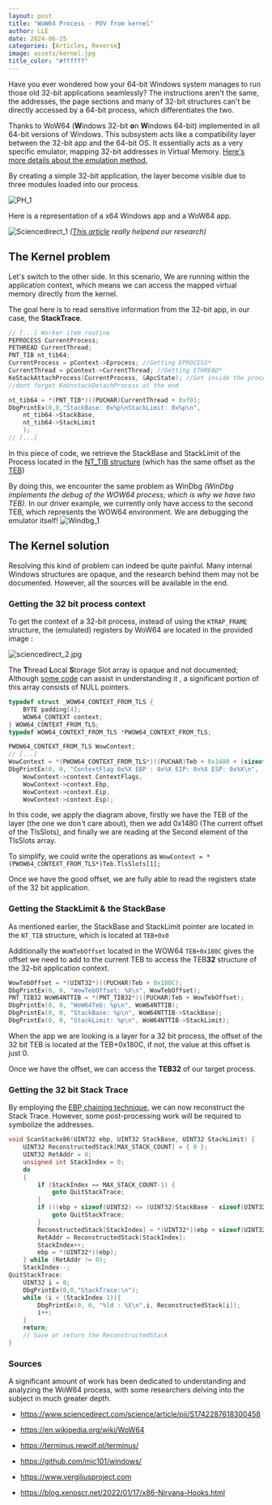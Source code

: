 ```yaml
---
layout: post
title: "WoW64 Process - POV from kernel"
author: LLE
date: 2024-06-25
categories: [Articles, Reverse]
image: assets/kernel.jpg
title_color: "#ffffff"
---
```



Have you ever wondered how your 64-bit Windows system manages to run those old 32-bit applications seamlessly? The instructions aren't the same, the addresses, the page sections and many of 32-bit structures can't be directly accessed by a 64-bit process, which differentiates the two.

Thanks to WoW64 (**W**indows 32-bit **o**n **W**indows 64-bit) implemented in all 64-bit versions of Windows. This
subsystem acts like a compatibility layer between the 32-bit app and the 64-bit OS. It essentially acts as a very specific emulator, mapping 32-bit addresses in Virtual Memory. [Here's more details about the emulation method.](https://learn.microsoft.com/en-us/windows/win32/winprog64/wow64-implementation-details)

By creating a simple 32-bit application, the layer become visible due to three modules loaded into our process.

![PH_1](/assets/posts/2024-02-07-WoW64-Process-POV-from-kernel/ProcessHacker_Screen1.PNG)

Here is a representation of a x64 Windows app and a WoW64 app.

![Sciencedirect_1](/assets/posts/2024-02-07-WoW64-Process-POV-from-kernel/sciencedirect_1.jpg)
*([This article](https://www.sciencedirect.com/science/article/pii/S1742287618300458) really helpend our research)*
## The Kernel problem

Let's switch to the other side. In this scenario, We are running within the application context, which means we can access the mapped virtual memory directly from the kernel.


The goal here is to read sensitive information from the 32-bit app, in our case, the **StackTrace**.

```c
// [...] Worker item routine
PEPROCESS CurrentProcess;
PETHREAD CurrentThread;
PNT_TIB nt_tib64;
CurrentProcess = pContext->Eprocess; //Getting EPROCESS*
CurrentThread = pContext->CurrentThread; //Getting ETHREAD*
KeStackAttachProcess(CurrentProcess, &ApcState); //Get inside the process context (Work items run in System context by default.)
//dont forget KeUnstackDetachProcess at the end

nt_tib64 = *(PNT_TIB*)((PUCHAR)CurrentThread + 0xf0);
DbgPrintEx(0,0,"StackBase: 0x%p\nStackLimit: 0x%p\n",
    nt_tib64->StackBase,
    nt_tib64->StackLimit
    );
// [...]
```
In this piece of code, we retrieve the StackBase and StackLimit of the Process located in the [NT_TIB structure](https://terminus.rewolf.pl/terminus/structures/ntdll/_NT_TIB_x64.html) (which has the same offset as the [TEB](https://terminus.rewolf.pl/terminus/structures/ntdll/_TEB_x64.html))

By doing this, we encounter the same problem as WinDbg
*(WinDbg implements the debug of the WOW64 process; which is why we have two TEB)*.
In our driver example, we currently only have access to the second TEB, which represents the WOW64 environment.
We are debugging the emulator itself!
![Windbg_1](/assets/posts/2024-02-07-WoW64-Process-POV-from-kernel/WinDBG_Screen1.png)

## The Kernel solution


Resolving this kind of problem can indeed be quite painful. Many internal Windows structures are opaque, and the research behind them may not be documented. However, all the sources will be available in the end.

### Getting the 32 bit process context

To get the context of a 32-bit process, instead of using the ``KTRAP_FRAME`` structure, the (emulated) registers by WoW64 are located in the provided image :

![sciencedirect_2.jpg](/assets/posts/2024-02-07-WoW64-Process-POV-from-kernel/sciencedirect_2.jpg)

The **T**hread **L**ocal **S**torage Slot array is opaque and not documented; Although [some code](https://github.com/mic101/windows/blob/master/WRK-v1.2/public/internal/base/inc/wow64tls.h) can assist in understanding it , a significant portion of this array consists of NULL pointers.

```c
typedef struct _WOW64_CONTEXT_FROM_TLS {
	BYTE padding[4];
	WOW64_CONTEXT context;
} WOW64_CONTEXT_FROM_TLS;
typedef WOW64_CONTEXT_FROM_TLS *PWOW64_CONTEXT_FROM_TLS;
```
```c
PWOW64_CONTEXT_FROM_TLS WowContext;
// [...]
WowContext = *(PWOW64_CONTEXT_FROM_TLS*)((PUCHAR)Teb + 0x1480 + (sizeof(UINT64) * 1));
DbgPrintEx(0, 0, "ContextFlag 0x%X EBP : 0x%X EIP: 0x%X ESP: 0x%X\n",
    WowContext->context.ContextFlags,
    WowContext->context.Ebp,
    WowContext->context.Eip,
    WowContext->context.Esp);
```
In this code, we apply the diagram above, firstly we have the TEB of the layer (the one we don't care about), then we add 0x1480 (The current offset of the TlsSlots), and finally we are reading at the Second element of the TlsSlots array.

To simplify, we could write the operations as ``WowContext = *(PWOW64_CONTEXT_FROM_TLS*)Teb.TlsSlots[1];``

Once we have the good offset, we are fully able to read the registers state of the 32 bit application.

### Getting the StackLimit & the StackBase

As mentioned earlier, the StackBase and StackLimit pointer are located in the ``NT_TIB`` structure, which is located at ``TEB+0x0``

Additionally the ``WoWTebOffset`` located in the WOW64 ``TEB+0x180C`` gives the offset we need to add to the current TEB to access the TEB**32** structure of the 32-bit application context.

```c
WowTebOffset = *(UINT32*)((PUCHAR)Teb + 0x180C);
DbgPrintEx(0, 0, "WowTebOffset: %X\n", WowTebOffset);
PNT_TIB32 WoW64NTTIB = *(PNT_TIB32*)((PUCHAR)Teb + WowTebOffset);
DbgPrintEx(0, 0, "WoW64Teb: %p\n", WoW64NTTIB);
DbgPrintEx(0, 0, "StackBase: %p\n", WoW64NTTIB->StackBase);
DbgPrintEx(0, 0, "StackLimit: %p\n", WoW64NTTIB->StackLimit);
```
When the app we are looking is a layer for a 32 bit process, the offset of the 32 bit TEB is located at the TEB+0x180C, if not, the value at this offset is just 0.

Once we have the offset, we can access the **TEB32** of our target process.

### Getting the 32 bit Stack Trace

By employing the [EBP chaining technique](https://www.researchgate.net/figure/Traditional-stack-trace-technique-based-on-EBP-chaining_fig1_323922951), we can now reconstruct the Stack Trace. However, some post-processing work will be required to symbolize the addresses.

```c
void ScanStackx86(UINT32 ebp, UINT32 StackBase, UINT32 StackLimit) {
	UINT32 ReconstructedStack[MAX_STACK_COUNT] = { 0 };
	UINT32 RetAddr = 0;
	unsigned int StackIndex = 0;
	do
	{
		if (StackIndex == MAX_STACK_COUNT-1) {
			goto QuitStackTrace;
		}
		if (((ebp + sizeof(UINT32) <= (UINT32)StackBase - sizeof(UINT32)) && (ebp >= (UINT32)StackLimit) ) == FALSE){
			goto QuitStackTrace;
		}
		ReconstructedStack[StackIndex] = *(UINT32*)(ebp + sizeof(UINT32));
		RetAddr = ReconstructedStack[StackIndex];
		StackIndex++;
		ebp = *(UINT32*)(ebp);
	} while (RetAddr != 0);
	StackIndex--;
QuitStackTrace:
	UINT32 i = 0;
	DbgPrintEx(0,0,"StackTrace:\n");
	while (i < (StackIndex-1)){
		DbgPrintEx(0, 0, "%ld : %X\n",i, ReconstructedStack[i]);
		i++;
	}
	return;
    // Save or return the ReconstructedStack
}
```

### Sources

A significant amount of work has been dedicated to understanding and analyzing the WoW64 process, with some researchers delving into the subject in much greater depth.

- https://www.sciencedirect.com/science/article/pii/S1742287618300458

- https://en.wikipedia.org/wiki/WoW64

- https://terminus.rewolf.pl/terminus/

- https://github.com/mic101/windows/

- https://www.vergiliusproject.com

- https://blog.xenoscr.net/2022/01/17/x86-Nirvana-Hooks.html
